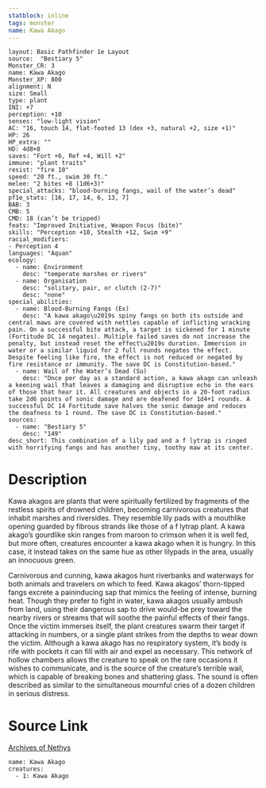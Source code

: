 ```yaml
---
statblock: inline
tags: monster
name: Kawa Akago
---
```

```statblock
layout: Basic Pathfinder 1e Layout
source:  "Bestiary 5"
Monster_CR: 3
name: Kawa Akago
Monster_XP: 800
alignment: N
size: Small
type: plant
INI: +7
perception: +10
senses: "low-light vision"
AC: "16, touch 14, flat-footed 13 (dex +3, natural +2, size +1)"
HP: 26
HP_extra: ""
HD: 4d8+8
saves: "Fort +6, Ref +4, Will +2"
immune: "plant traits"
resist: "fire 10"
speed: "20 ft., swim 30 ft."
melee: "2 bites +8 (1d6+3)"
special_attacks: "blood-burning fangs, wail of the water’s dead"
pf1e_stats: [16, 17, 14, 6, 13, 7]
BAB: 3
CMB: 5
CMD: 18 (can’t be tripped)
feats: "Improved Initiative, Weapon Focus (bite)"
skills: "Perception +10, Stealth +12, Swim +9"
racial_modifiers:
- Perception 4
languages: "Aquan"
ecology:
  - name: Environment
    desc: "temperate marshes or rivers"
  - name: Organisation
    desc: "solitary, pair, or clutch (2-7)"
    desc: "none"
special_abilities:
  - name: Blood-Burning Fangs (Ex)
    desc: "A kawa akago\u2019s spiny fangs on both its outside and central maws are covered with nettles capable of inflicting wracking pain. On a successful bite attack, a target is sickened for 1 minute (Fortitude DC 14 negates). Multiple failed saves do not increase the penalty, but instead reset the effect\u2019s duration. Immersion in water or a similar liquid for 2 full rounds negates the effect. Despite feeling like fire, the effect is not reduced or negated by fire resistance or immunity. The save DC is Constitution-based."
  - name: Wail of the Water’s Dead (Su)
    desc: "Once per day as a standard action, a kawa akago can unleash a keening wail that leaves a damaging and disruptive echo in the ears of those that hear it. All creatures and objects in a 20-foot radius take 2d6 points of sonic damage and are deafened for 1d4+1 rounds. A successful DC 14 Fortitude save halves the sonic damage and reduces the deafness to 1 round. The save DC is Constitution-based."
sources:
  - name: "Bestiary 5"
    desc: "149"
desc_short: This combination of a lily pad and a f lytrap is ringed with horrifying fangs and has another tiny, toothy maw at its center.
```
# Description
Kawa akagos are plants that were spiritually fertilized by fragments of the restless spirits of drowned children, becoming carnivorous creatures that inhabit marshes and riversides. They resemble lily pads with a mouthlike opening guarded by fibrous strands like those of a f lytrap plant. A kawa akago’s gourdlike skin ranges from maroon to crimson when it is well fed, but more often, creatures encounter a kawa akago when it is hungry. In this case, it instead takes on the same hue as other lilypads in the area, usually an innocuous green.

 Carnivorous and cunning, kawa akagos hunt riverbanks and waterways for both animals and travelers on which to feed. Kawa akagos’ thorn-tipped fangs excrete a paininducing sap that mimics the feeling of intense, burning heat. Though they prefer to fight in water, kawa akagos usually ambush from land, using their dangerous sap to drive would-be prey toward the nearby rivers or streams that will soothe the painful effects of their fangs. Once the victim immerses itself, the plant creatures swarm their target if attacking in numbers, or a single plant strikes from the depths to wear down the victim. Although a kawa akago has no respiratory system, it’s body is rife with pockets it can fill with air and expel as necessary. This network of hollow chambers allows the creature to speak on the rare occasions it wishes to communicate, and is the source of the creature’s terrible wail, which is capable of breaking bones and shattering glass. The sound is often described as similar to the simultaneous mournful cries of a dozen children in serious distress.
# Source Link
[Archives of Nethys](https://aonprd.com/MonsterDisplay.aspx?ItemName=Kawa%20Akago)
```encounter-table
name: Kawa Akago
creatures:
  - 1: Kawa Akago
```
